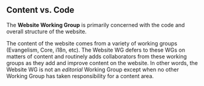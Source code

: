 ## Content vs. Code

The **Website Working Group** is primarily concerned with the code and overall structure of the website.

The content of the website comes from a variety of working groups (Evangelism, Core, i18n, etc). The Website WG defers to these WGs on matters of content and routinely adds collaborators from these working groups as they add and improve content on the website. In other words, the Website WG is not an _editorial_ Working Group except when no other Working Group has taken responsibility for a content area.

